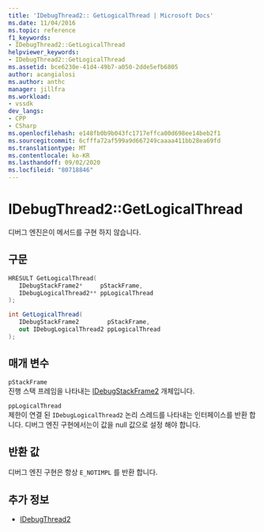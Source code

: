 ```yaml
---
title: 'IDebugThread2:: GetLogicalThread | Microsoft Docs'
ms.date: 11/04/2016
ms.topic: reference
f1_keywords:
- IDebugThread2::GetLogicalThread
helpviewer_keywords:
- IDebugThread2::GetLogicalThread
ms.assetid: bce6230e-41d4-49b7-a050-2dde5efb6805
author: acangialosi
ms.author: anthc
manager: jillfra
ms.workload:
- vssdk
dev_langs:
- CPP
- CSharp
ms.openlocfilehash: e148fb0b9b043fc1717effca00d698ee14beb2f1
ms.sourcegitcommit: 6cfffa72af599a9d667249caaaa411bb28ea69fd
ms.translationtype: MT
ms.contentlocale: ko-KR
ms.lasthandoff: 09/02/2020
ms.locfileid: "80718846"
---
```

# <a name="idebugthread2getlogicalthread"></a>IDebugThread2::GetLogicalThread
디버그 엔진은이 메서드를 구현 하지 않습니다.

## <a name="syntax"></a>구문

```cpp
HRESULT GetLogicalThread( 
   IDebugStackFrame2*     pStackFrame,
   IDebugLogicalThread2** ppLogicalThread
);
```

```csharp
int GetLogicalThread( 
   IDebugStackFrame2        pStackFrame,
   out IDebugLogicalThread2 ppLogicalThread
);
```

## <a name="parameters"></a>매개 변수
`pStackFrame`\
진행 스택 프레임을 나타내는 [IDebugStackFrame2](../../../extensibility/debugger/reference/idebugstackframe2.md) 개체입니다.

`ppLogicalThread`\
제한이 연결 된 `IDebugLogicalThread2` 논리 스레드를 나타내는 인터페이스를 반환 합니다. 디버그 엔진 구현에서는이 값을 null 값으로 설정 해야 합니다.

## <a name="return-value"></a>반환 값
 디버그 엔진 구현은 항상 `E_NOTIMPL` 를 반환 합니다.

## <a name="see-also"></a>추가 정보
- [IDebugThread2](../../../extensibility/debugger/reference/idebugthread2.md)
